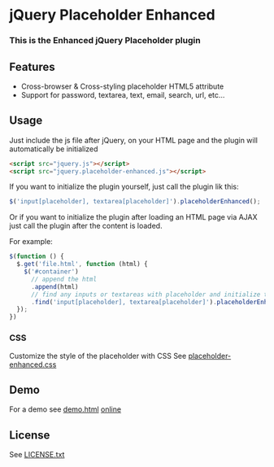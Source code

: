 # jQuery Placeholder Enhanced

### This is the Enhanced jQuery Placeholder plugin

## Features

- Cross-browser & Cross-styling placeholder HTML5 attribute
- Support for password, textarea, text, email, search, url, etc...

## Usage

Just include the js file after jQuery, on your HTML page and the plugin will automatically be initialized

```html
<script src="jquery.js"></script>
<script src="jquery.placeholder-enhanced.js"></script>
```

If you want to initialize the plugin yourself, just call the plugin lik this:

```javascript
$('input[placeholder], textarea[placeholder]').placeholderEnhanced();
```

Or if you want to initialize the plugin after loading an HTML page via AJAX just call the plugin after the content is loaded.

For example:
```javascript
$(function () {
  $.get('file.html', function (html) {
    $('#container')
      // append the html
      .append(html)
      // find any inputs or textareas with placeholder and initialize the plugin
      .find('input[placeholder], textarea[placeholder]').placeholderEnhanced();
  });
})
```

### CSS
Customize the style of the placeholder with CSS
See [placeholder-enhanced.css](https://github.com/dciccale/placeholder-enhanced/blob/master/css/placeholder-enhanced.css)

## Demo
For a demo see [demo.html](https://github.com/dciccale/placeholder-enhanced/blob/master/demo.html) [online](http://dciccale.github.com/placeholder-enhanced/)

## License
See [LICENSE.txt](https://raw.github.com/dciccale/placeholder-enhanced/master/LICENSE.txt)

